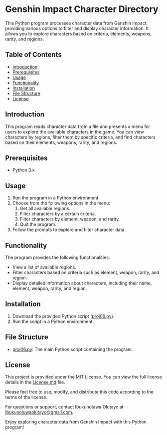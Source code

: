 # Genshin Impact Character Directory

This Python program processes character data from Genshin Impact, providing various options to filter and display character information. It allows you to explore characters based on criteria, elements, weapons, rarity, and regions.

## Table of Contents
- [Introduction](#introduction)
- [Prerequisites](#prerequisites)
- [Usage](#usage)
- [Functionality](#functionality)
- [Installation](#installation)
- [File Structure](#file-structure)
- [License](#license)

## Introduction<a name="introduction"></a>
This program reads character data from a file and presents a menu for users to explore the available characters in the game. You can view characters by regions, filter them by specific criteria, and find characters based on their elements, weapons, rarity, and regions.

## Prerequisites<a name="prerequisites"></a>
- Python 3.x

## Usage<a name="usage"></a>
1. Run the program in a Python environment.
2. Choose from the following options in the menu:
   1. Get all available regions.
   2. Filter characters by a certain criteria.
   3. Filter characters by element, weapon, and rarity.
   4. Quit the program.
3. Follow the prompts to explore and filter character data.

## Functionality<a name="functionality"></a>
The program provides the following functionalities:

- View a list of available regions.
- Filter characters based on criteria such as element, weapon, rarity, and region.
- Display detailed information about characters, including their name, element, weapon, rarity, and region.

## Installation<a name="installation"></a>
1. Download the provided Python script ([proj06.py](proj06.py)).
2. Run the script in a Python environment.

## File Structure<a name="file-structure"></a>
- [proj06.py](proj06.py): The main Python script containing the program.

## License<a name="license"></a>
This project is provided under the MIT License. You can view the full license details in the [License.md](../License.md) file.

Please feel free to use, modify, and distribute this code according to the terms of the license.

For questions or support, contact Ibukunoluwa Olutayo at [Ibukunoluwaolutayo@gmail.com](mailto:Ibukunoluwaolutayo@gmail.com).

Enjoy exploring character data from Genshin Impact with this Python program!
